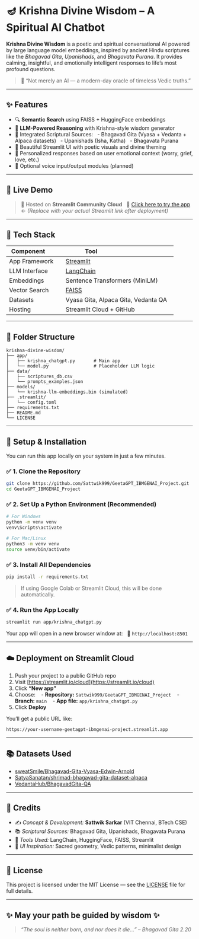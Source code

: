 # 🪔 Krishna Divine Wisdom – A Spiritual AI Chatbot

**Krishna Divine Wisdom** is a poetic and spiritual conversational AI powered by large language model embeddings, inspired by ancient Hindu scriptures like the *Bhagavad Gita*, *Upanishads*, and *Bhagavata Purana*. It provides calming, insightful, and emotionally intelligent responses to life’s most profound questions.

> 🧘 “Not merely an AI — a modern-day oracle of timeless Vedic truths.”

---

## ✨ Features

- 🔍 **Semantic Search** using FAISS + HuggingFace embeddings
- 🧠 **LLM-Powered Reasoning** with Krishna-style wisdom generator
- 📜 Integrated Scriptural Sources:
  - Bhagavad Gita (Vyasa + Vedanta + Alpaca datasets)
  - Upanishads (Isha, Katha)
  - Bhagavata Purana
- 🎨 Beautiful Streamlit UI with poetic visuals and divine theming
- 🧘 Personalized responses based on user emotional context (worry, grief, love, etc.)
- 🎤 Optional voice input/output modules (planned)

---

## 🚀 Live Demo

> 🧪 Hosted on **Streamlit Community Cloud**  
> 🔗 [Click here to try the app](https://your-username-geetagpt-ibmgenai-project.streamlit.app/) ← *(Replace with your actual Streamlit link after deployment)*

---

## 🧰 Tech Stack

| Component        | Tool                                  |
|------------------|---------------------------------------|
| App Framework    | [Streamlit](https://streamlit.io)     |
| LLM Interface    | [LangChain](https://www.langchain.com)|
| Embeddings       | Sentence Transformers (MiniLM)        |
| Vector Search    | [FAISS](https://github.com/facebookresearch/faiss) |
| Datasets         | Vyasa Gita, Alpaca Gita, Vedanta QA   |
| Hosting          | Streamlit Cloud + GitHub              |

---

## 📂 Folder Structure

```
krishna-divine-wisdom/
├── app/
│   ├── krishna_chatgpt.py       # Main app
│   └── model.py                 # Placeholder LLM logic
├── data/
│   ├── scriptures_db.csv
│   └── prompts_examples.json
├── models/
│   └── krishna-llm-embeddings.bin (simulated)
├── .streamlit/
│   └── config.toml
├── requirements.txt
├── README.md
└── LICENSE
```

---

## 🔧 Setup & Installation

You can run this app locally on your system in just a few minutes.

### ✅ 1. Clone the Repository

```bash
git clone https://github.com/Sattwik999/GeetaGPT_IBMGENAI_Project.git
cd GeetaGPT_IBMGENAI_Project
```

### ✅ 2. Set Up a Python Environment (Recommended)

```bash
# For Windows
python -m venv venv
venv\Scripts\activate

# For Mac/Linux
python3 -m venv venv
source venv/bin/activate
```

### ✅ 3. Install All Dependencies

```bash
pip install -r requirements.txt
```

> If using Google Colab or Streamlit Cloud, this will be done automatically.

### ✅ 4. Run the App Locally

```bash
streamlit run app/krishna_chatgpt.py
```

Your app will open in a new browser window at:  
📍 `http://localhost:8501`

---

## ☁️ Deployment on Streamlit Cloud

1. Push your project to a public GitHub repo
2. Visit [https://streamlit.io/cloud](https://streamlit.io/cloud)
3. Click **“New app”**
4. Choose:
   - **Repository:** `Sattwik999/GeetaGPT_IBMGENAI_Project`
   - **Branch:** `main`
   - **App file:** `app/krishna_chatgpt.py`
5. Click **Deploy**

You’ll get a public URL like:
```
https://your-username-geetagpt-ibmgenai-project.streamlit.app
```

---

## 📚 Datasets Used

- [sweatSmile/Bhagavad-Gita-Vyasa-Edwin-Arnold](https://huggingface.co/datasets/sweatSmile/Bhagavad-Gita-Vyasa-Edwin-Arnold)
- [SatyaSanatan/shrimad-bhagavad-gita-dataset-alpaca](https://huggingface.co/datasets/SatyaSanatan/shrimad-bhagavad-gita-dataset-alpaca)
- [VedantaHub/BhagavadGita-QA](https://github.com/VedantaHub/Datasets)

---

## 🙏 Credits

- ✍️ *Concept & Development:* **Sattwik Sarkar** (VIT Chennai, BTech CSE)
- 📚 *Scriptural Sources:* Bhagavad Gita, Upanishads, Bhagavata Purana
- 🧠 *Tools Used:* LangChain, HuggingFace, FAISS, Streamlit
- 🎨 *UI Inspiration:* Sacred geometry, Vedic patterns, minimalist design

---

## 📜 License

This project is licensed under the MIT License — see the [LICENSE](./LICENSE) file for full details.

---

## ✨ May your path be guided by wisdom ✨

> *“The soul is neither born, and nor does it die...” – Bhagavad Gita 2.20*


